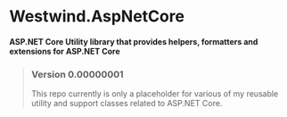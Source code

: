 # Westwind.AspNetCore

#### ASP.NET Core Utility library that provides helpers, formatters and extensions for ASP.NET Core


> ###  Version 0.00000001
> This repo currently is only a placeholder for various of my reusable utility and support classes related to ASP.NET Core.
